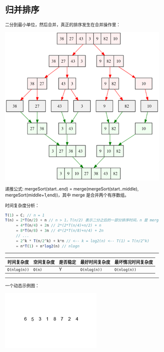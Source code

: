 # 归并排序

二分到最小单位，然后合并，真正的排序发生在合并操作里：

![](2019-01-17-09-00-24.png)

递推公式: mergeSort(start..end) = merge(mergeSort(start..middle), mergeSort(middle+1,end))，其中 merge 是合并两个有序数组。

时间复杂度分析：
```js
T(1) = C; // n = 1
T(n) = 2*T(n/2) + n // n > 1，T(n/2) 表示二分之后的一部分排序时间，n 是 merge 用的时间
     = 4*T(n/4) + 2n // 2*(2*T(n/4)+n/2) + n
     = 8*T(n/8) + 3n // 4*(2*T(n/8)+n/4) + 2n
     // ...
     = 2^k * T(n/2^k) + k*n // <-- k = log2(n) <-- T(1) = T(n/2^k)
     = n*T(1) + n*log2(n) // nlogn 
```
----

时间复杂度|空间复杂度|是否稳定|最好时间复杂度|最坏情况时间复杂度
--|--|--|--|--
`O(nlog(n))`|`O(n)`|Y|`O(nlog(n))`|`O(nlog(n))`

----

一个动态示例图：

![](demo.gif)
